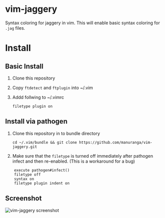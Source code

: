vim-jaggery
===========

Syntax coloring for jaggery in vim. This will enable basic syntax coloring for `.jag` files.


Install
=======

## Basic Install

1. Clone this repository
2. Copy `ftdetect` and `ftplugin` into ~/.vim
3. Addd follwing to ~/.vimrc

    `filetype plugin on`


## Install via pathogen

1. Clone this repository in to bundle directory

    `cd ~/.vim/bundle && git clone https://github.com/manuranga/vim-jaggery.git`
    
2. Make sure that the `filetype` is turned off immediately after pathogen infect and then re-enabled. (This is a workaround for a bug)

```
    execute pathogen#infect()
    filetype off
    syntax on
    filetype plugin indent on
```

## Screenshot

![vim-jaggery screenshot](http://i.imgur.com/rxlnalX.png)
